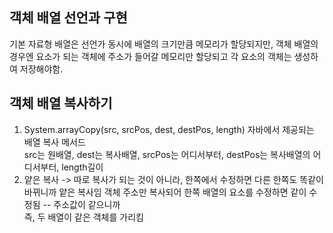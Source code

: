 객체 배열 선언과 구현
--------------------
기본 자료형 배열은 선언가 동시에 배열의 크기만큼 메모리가 할당되지만, 객체 배열의 경우엔 요소가 되는 객체에 주소가 들어갈
메모리만 할당되고 각 요소의 객체는 생성하여 저장해야함.

객체 배열 복사하기
-------------------
1. System.arrayCopy(src, srcPos, dest, destPos, length) 자바에서 제공되는 배열 복사 메서드  
src는 원배열, dest는 복사배열, srcPos는 어디서부터, destPos는 복사배열의 어디서부터, length길이  
2. 얕은 복사 -> 따로 복사가 되는 것이 아니라, 한쪽에서 수정하면 다른 한쪽도 똑같이 바뀌니까 얕은 복사임
 객체 주소만 복사되어 한쪽 배열의 요소를 수정하면 같이 수정됨 -- 주소값이 같으니까  
즉, 두 배열이 같은 객체를 가리킴